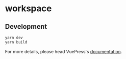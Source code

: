 # workspace

> 

## Development

```bash
yarn dev
yarn build
```

For more details, please head VuePress's [documentation](https://v1.vuepress.vuejs.org/).

